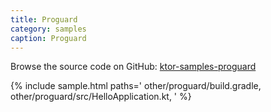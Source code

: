 ```yaml
---
title: Proguard
category: samples
caption: Proguard
---
```


Browse the source code on GitHub: [ktor-samples-proguard](https://github.com/ktorio/ktor-samples/tree/master/other/proguard)

{% include sample.html paths='
    other/proguard/build.gradle,
    other/proguard/src/HelloApplication.kt,
' %}
